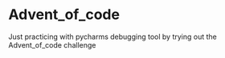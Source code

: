 # Advent_of_code
Just practicing with pycharms debugging tool by trying out the Advent_of_code challenge
